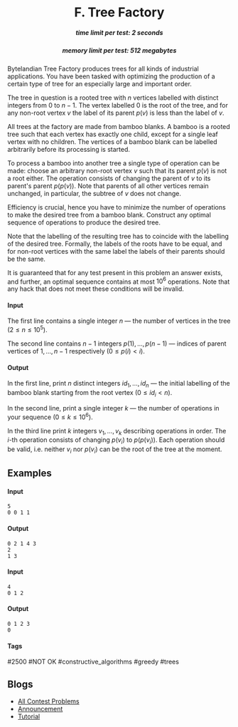 <h1 style='text-align: center;'> F. Tree Factory</h1>

<h5 style='text-align: center;'>time limit per test: 2 seconds</h5>
<h5 style='text-align: center;'>memory limit per test: 512 megabytes</h5>

Bytelandian Tree Factory produces trees for all kinds of industrial applications. You have been tasked with optimizing the production of a certain type of tree for an especially large and important order.

The tree in question is a rooted tree with $n$ vertices labelled with distinct integers from $0$ to $n - 1$. The vertex labelled $0$ is the root of the tree, and for any non-root vertex $v$ the label of its parent $p(v)$ is less than the label of $v$.

All trees at the factory are made from bamboo blanks. A bamboo is a rooted tree such that each vertex has exactly one child, except for a single leaf vertex with no children. The vertices of a bamboo blank can be labelled arbitrarily before its processing is started.

To process a bamboo into another tree a single type of operation can be made: choose an arbitrary non-root vertex $v$ such that its parent $p(v)$ is not a root either. The operation consists of changing the parent of $v$ to its parent's parent $p(p(v))$. Note that parents of all other vertices remain unchanged, in particular, the subtree of $v$ does not change.

Efficiency is crucial, hence you have to minimize the number of operations to make the desired tree from a bamboo blank. Construct any optimal sequence of operations to produce the desired tree.

Note that the labelling of the resulting tree has to coincide with the labelling of the desired tree. Formally, the labels of the roots have to be equal, and for non-root vertices with the same label the labels of their parents should be the same.

It is guaranteed that for any test present in this problem an answer exists, and further, an optimal sequence contains at most $10^6$ operations. Note that any hack that does not meet these conditions will be invalid.

#### Input

The first line contains a single integer $n$ — the number of vertices in the tree ($2 \leq n \leq 10^5$).

The second line contains $n - 1$ integers $p(1), \ldots, p(n - 1)$ — indices of parent vertices of $1, \ldots, n - 1$ respectively ($0 \leq p(i) < i$).

#### Output

In the first line, print $n$ distinct integers $id_1, \ldots, id_n$ — the initial labelling of the bamboo blank starting from the root vertex ($0 \leq id_i < n$).

In the second line, print a single integer $k$ — the number of operations in your sequence ($0 \leq k \leq 10^6$).

In the third line print $k$ integers $v_1, \ldots, v_k$ describing operations in order. The $i$-th operation consists of changing $p(v_i)$ to $p(p(v_i))$. Each operation should be valid, i.e. neither $v_i$ nor $p(v_i)$ can be the root of the tree at the moment.

## Examples

#### Input


```text
5
0 0 1 1
```
#### Output


```text
0 2 1 4 3
2
1 3
```
#### Input


```text
4
0 1 2
```
#### Output


```text
0 1 2 3
0

```


#### Tags 

#2500 #NOT OK #constructive_algorithms #greedy #trees 

## Blogs
- [All Contest Problems](../Technocup_2020_-_Elimination_Round_2.md)
- [Announcement](../blogs/Announcement.md)
- [Tutorial](../blogs/Tutorial.md)
